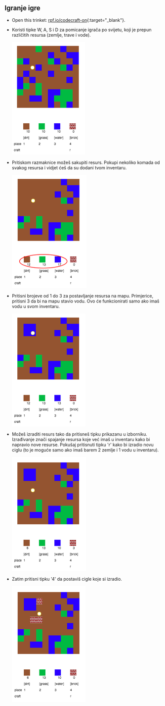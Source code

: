 ## Igranje igre

+ Open this trinket: [rpf.io/codecraft-on](http://rpf.io/codecraft-on){:target="_blank"}.

+ Koristi tipke W, A, S i D za pomicanje igrača po svijetu, koji je prepun različitih resursa (zemlje, trave i vode).
    
    ![screenshot](images/craft-move.png)

+ Pritiskom razmaknice možeš sakupiti resurs. Pokupi nekoliko komada od svakog resursa i vidjet ćeš da su dodani tvom inventaru.
    
    ![screenshot](images/craft-pickup.png)

+ Pritisni brojeve od 1 do 3 za postavljanje resursa na mapu. Primjerice, pritisni 3 da bi na mapu stavio vodu. Ovo će funkcionirati samo ako imaš vodu u svom inventaru.
    
    ![screenshot](images/craft-place-water.png)

+ Možeš izraditi resurs tako da pritisneš tipku prikazanu u izborniku. Izrađivanje znači spajanje resursa koje već imaš u inventaru kako bi napravio nove resurse. Pokušaj pritisnuti tipku 'r' kako bi izradio novu ciglu (to je moguće samo ako imaš barem 2 zemlje i 1 vodu u inventaru).
    
    ![screenshot](images/craft-craft-brick.png)

+ Zatim pritisni tipku '4' da postaviš cigle koje si izradio.
    
    ![screenshot](images/craft-place-brick.png)